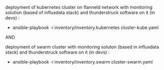 deployment of kubernetes cluster on flanneld network with monitoring solution (based of influxdata stack) and thunderstruck software on it (in devs) :
 - ansible-playbook -i inventory/inventory.kubernetes cluster-kube.yaml

AND 

deployment of swarm cluster with monitoring soluton (based in influxdata stack) and thunderstruck software on it (in devs) :
 - ansible-playbook -i inventory/inventory.swarm cluster-swarm.yaml
